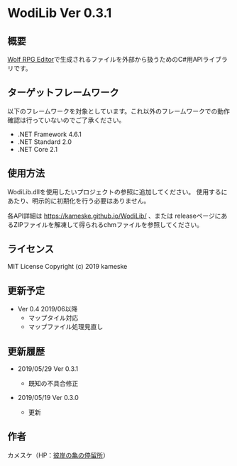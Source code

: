 WodiLib
Ver 0.3.1
====

概要
----------

[Wolf RPG Editor](https://www.silversecond.com/WolfRPGEditor/)で生成されるファイルを外部から扱うためのC#用APIライブラリです。

ターゲットフレームワーク
----------

以下のフレームワークを対象としています。これ以外のフレームワークでの動作確認は行っていないのでご了承ください。

- .NET Framework 4.6.1
- .NET Standard 2.0
- .NET Core 2.1

使用方法
----------

WodiLib.dllを使用したいプロジェクトの参照に追加してください。
使用するにあたり、明示的に初期化を行う必要はありません。

各API詳細は <https://kameske.github.io/WodiLib/> 、または releaseページにあるZIPファイルを解凍して得られるchmファイルを参照してください。

ライセンス
----------

MIT License Copyright (c) 2019 kameske

更新予定
----------

- Ver 0.4 2019/06以降
  - マップタイル対応
  - マップファイル処理見直し

更新履歴
----------

- 2019/05/29 Ver 0.3.1
  - 既知の不具合修正

- 2019/05/19 Ver 0.3.0
  - 更新

作者
----------

カメスケ（HP：[彼岸の亀の停留所](http://kameske027.php.xdomain.jp/)）